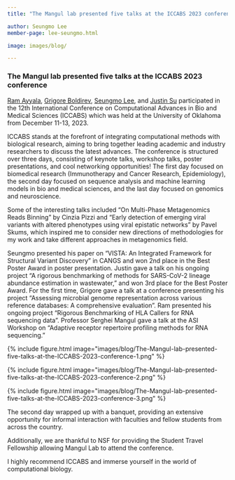```yaml
---
title: "The Mangul lab presented five talks at the ICCABS 2023 conference"

author: Seungmo Lee
member-page: lee-seungmo.html

image: images/blog/

---
```

### The Mangul lab presented five talks at the ICCABS 2023 conference

[Ram Ayyala](https://mangul-lab-usc.github.io/members/ayyala-ram.html), [Grigore Boldirev](https://mangul-lab-usc.github.io/members/boldirev-grigore.html), [Seungmo Lee](https://mangul-lab-usc.github.io/members/lee-seungmo.html), and [Justin Su](https://mangul-lab-usc.github.io/members/su-justin.html) participated in the 12th International Conference on Computational Advances in Bio and Medical Sciences (ICCABS) which was held at the University of Oklahoma from December 11-13, 2023.

ICCABS stands at the forefront of integrating computational methods with biological research, aiming to bring together leading academic and industry researchers to discuss the latest advances. The conference is structured over three days, consisting of keynote talks, workshop talks, poster presentations, and cool networking opportunities! The first day focused on biomedical research (Immunotherapy and Cancer Research, Epidemiology), the second day focused on sequence analysis and machine learning models in bio and medical sciences, and the last day focused on genomics and neuroscience.

Some of the interesting talks included “On Multi-Phase Metagenomics Reads Binning” by Cinzia Pizzi and “Early detection of emerging viral variants with altered phenotypes using viral epistatic networks” by Pavel Skums, which inspired me to consider new directions of methodologies for my work and take different approaches in metagenomics field.

Seungmo presented his paper on “VISTA: An Integrated Framework for Structural Variant Discovery” in CANGS and won 2nd place in the Best Poster Award in poster presentation. Justin gave a talk on his ongoing project “A rigorous benchmarking of methods for SARS-CoV-2 lineage abundance estimation in wastewater,” and won 3rd place for the Best Poster Award. For the first time, Grigore gave a talk at a conference presenting his project “Assessing microbial genome representation across various reference databases: A comprehensive evaluation”. Ram presented his ongoing project “Rigorous Benchmarking of HLA Callers for RNA sequencing data”. Professor Serghei Mangul gave a talk at the ASI Workshop on “Adaptive receptor repertoire profiling methods for RNA sequencing.”

{% include figure.html image="images/blog/The-Mangul-lab-presented-five-talks-at-the-ICCABS-2023-conference-1.png" %}

{% include figure.html image="images/blog/The-Mangul-lab-presented-five-talks-at-the-ICCABS-2023-conference-2.png" %}

{% include figure.html image="images/blog/The-Mangul-lab-presented-five-talks-at-the-ICCABS-2023-conference-3.png" %}

The second day wrapped up with a banquet, providing an extensive opportunity for informal interaction with faculties and fellow students from across the country.

Additionally, we are thankful to NSF for providing the Student Travel Fellowship allowing Mangul Lab to attend the conference.

I highly recommend ICCABS and immerse yourself in the world of computational biology.
